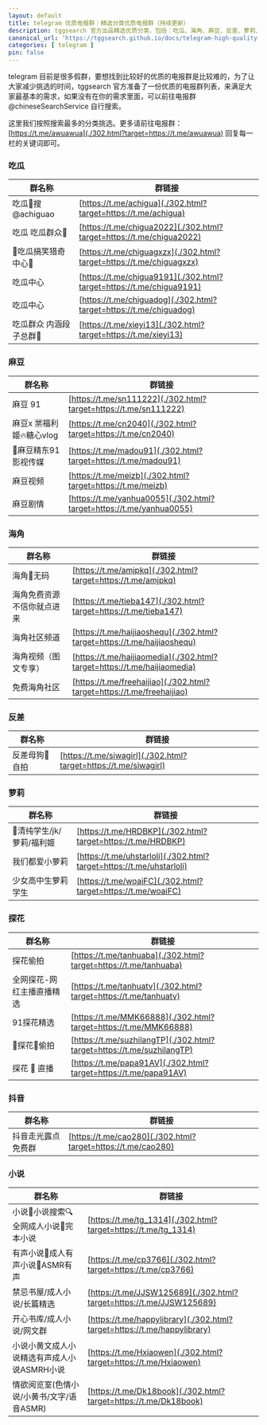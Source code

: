 ```yaml
---
layout: default
title: telegram 优质电报群｜精选分类优质电报群（持续更新）
description: tggsearch 官方出品精选优质分类，包括：吃瓜、海角、麻豆、反差、萝莉、探花等，telegram 群，由机器人 @ChineseMainSearchBot 提供数据支持。
canonical_url: 'https://tggsearch.github.io/docs/telegram-high-quality-group.html'
categories: [ telegram ]
pin: false
---
```

telegram 目前是很多假群，要想找到比较好的优质的电报群是比较难的，为了让大家减少挑选的时间，tggsearch 官方准备了一份优质的电报群列表，来满足大家最基本的需求，如果没有在你的需求里面，可以前往电报群 @chineseSearchService 自行搜索。

这里我们按照搜索最多的分类挑选。更多请前往电报群：[https://t.me/awuawua](./302.html?target=https://t.me/awuawua) 回复每一栏的关键词即可。

### 吃瓜

|群名称|群链接|
|--|--|
|吃瓜🍉搜 @achiguao|[https://t.me/achigua](./302.html?target=https://t.me/achigua)|
|吃瓜 吃瓜群众🍉|[https://t.me/chigua2022](./302.html?target=https://t.me/chigua2022)|
|🍉吃瓜搞笑猎奇中心🌚|[https://t.me/chiguagxzx](./302.html?target=https://t.me/chiguagxzx)|
|吃瓜中心|[https://t.me/chigua9191](./302.html?target=https://t.me/chigua9191)|
|吃瓜中心|[https://t.me/chiguadog](./302.html?target=https://t.me/chiguadog)|
|吃瓜群众 内涵段子总群🫥|[https://t.me/xieyi13](./302.html?target=https://t.me/xieyi13)|

### 麻豆

|群名称|群链接|
|--|--|
|麻豆 91|[https://t.me/sn111222](./302.html?target=https://t.me/sn111222)|
|麻豆x 🈲福利姬🔥糖心vlog|[https://t.me/cn2040](./302.html?target=https://t.me/cn2040)|
|🔞麻豆精东91影视传媒|[https://t.me/madou91](./302.html?target=https://t.me/madou91)|
|麻豆视频|[https://t.me/meizb](./302.html?target=https://t.me/meizb)|
|麻豆剧情|[https://t.me/yanhua0055](./302.html?target=https://t.me/yanhua0055)|

### 海角

|群名称|群链接|
|--|--|
|海角🫵无码|[https://t.me/amjpkq](./302.html?target=https://t.me/amjpkq)|
|海角免费资源 不信你就点进来|[https://t.me/tieba147](./302.html?target=https://t.me/tieba147)|
|海角社区频道|[https://t.me/haijiaoshequ](./302.html?target=https://t.me/haijiaoshequ)|
|海角视频（图文专享）|[https://t.me/haijiaomedia](./302.html?target=https://t.me/haijiaomedia)|
|免费海角社区|[https://t.me/freehaijiao](./302.html?target=https://t.me/freehaijiao)|

### 反差

|群名称|群链接|
|--|--|
|反差母狗🍑自拍|[https://t.me/siwagirl](./302.html?target=https://t.me/siwagirl)|

### 萝莉

|群名称|群链接|
|--|--|
|🥰清纯学生/jk/萝莉/福利姬|[https://t.me/HRDBKP](./302.html?target=https://t.me/HRDBKP)|
|我们都爱小萝莉|[https://t.me/uhstarloli](./302.html?target=https://t.me/uhstarloli)|
|少女高中生萝莉学生|[https://t.me/woaiFC](./302.html?target=https://t.me/woaiFC)|

### 探花

|群名称|群链接|
|--|--|
|探花偷拍|[https://t.me/tanhuaba](./302.html?target=https://t.me/tanhuaba)|
|全网探花-网红主播直播精选|[https://t.me/tanhuatv](./302.html?target=https://t.me/tanhuatv)|
|91探花精选|[https://t.me/MMK66888](./302.html?target=https://t.me/MMK66888)|
|🌸探花🌸偷拍|[https://t.me/suzhilangTP](./302.html?target=https://t.me/suzhilangTP)|
|探花 💄 直播|[https://t.me/papa91AV](./302.html?target=https://t.me/papa91AV)|

### 抖音

|群名称|群链接|
|--|--|
|抖音走光露点免费群|[https://t.me/cao280](./302.html?target=https://t.me/cao280)|

### 小说

|群名称|群链接|
|--|--|
|小说🌸小说搜索🔍全网成人小说🌸完本小说|[https://t.me/tg_1314](./302.html?target=https://t.me/tg_1314)|
|有声小说🌸成人有声小说🌸ASMR有声|[https://t.me/cp3766](./302.html?target=https://t.me/cp3766)|
|禁忌书屋/成人小说/长篇精选|[https://t.me/JJSW125689](./302.html?target=https://t.me/JJSW125689)|
|开心书库/成人小说/网文群|[https://t.me/happylibrary](./302.html?target=https://t.me/happylibrary)|
|小说小黄文成人小说精选有声成人小说ASMRH小说|[https://t.me/Hxiaowen](./302.html?target=https://t.me/Hxiaowen)|
|情欲阅览室(色情小说/小黄书/文字/语音ASMR)|[https://t.me/Dk18book](./302.html?target=https://t.me/Dk18book)|



